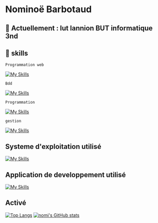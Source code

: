 # Nominoë Barbotaud

## 📔 Actuellement : Iut lannion BUT informatique 3nd
## 🔧 skills

`Programmation web`

[![My Skills](https://skillicons.dev/icons?i=js,html,css&perline=9)](https://skillicons.dev)

`Bdd`

[![My Skills](https://skillicons.dev/icons?i=postgres,sqlite&perline=9)](https://skillicons.dev)


`Programmation`

[![My Skills](https://skillicons.dev/icons?i=php,c,java,python&perline=9)](https://skillicons.dev)

`gestion`

[![My Skills](https://skillicons.dev/icons?i=github&perline=9)](https://skillicons.dev)

## Systeme d'exploitation utilisé

[![My Skills](https://skillicons.dev/icons?i=linux,windows&perline=9)](https://skillicons.dev)

## Application de developpement utilisé

[![My Skills](https://skillicons.dev/icons?i=vscode,eclipse,idea&perline=9)](https://skillicons.dev)

## Activé
[![Top Langs](https://github-readme-stats.vercel.app/api/top-langs/?username=nomibar&size_weight=0.5&count_weight=0.5&layout=donut-vertical&theme=tokyonight&hide_border=true)](https://github.com/nomibar/github-readme-stats)
[![nomi's GitHub stats](https://github-readme-stats.vercel.app/api?username=nomibar&theme=tokyonight&hide_border=true)](https://github.com/nomibar/github-readme-stats)
<!--[![Readme Card](https://github-readme-stats.vercel.app/api/pin/?username=nomi&repo=github-readme-stats&theme=tokyonight&hide_border=true)](https://github.com/nomi/github-readme-stats)-->







